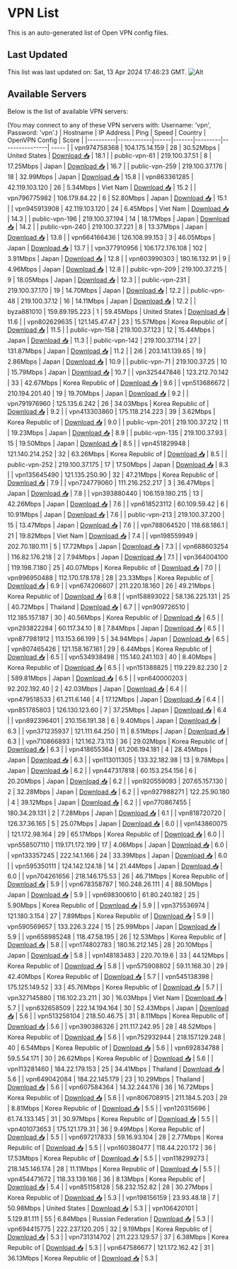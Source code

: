 # VPN List

This is an auto-generated list of Open VPN config files.

## Last Updated

This list was last updated on: Sat, 13 Apr 2024 17:46:23 GMT.
![Alt](https://repobeats.axiom.co/api/embed/186b98318ef1479477931607c1ad7d823f12451f.svg "Repobeats analytics image")

## Available Servers

Below is the list of available VPN servers:

(You may connect to any of these VPN servers with: Username: 'vpn', Password: 'vpn'.)
| Hostname | IP Address | Ping | Speed | Country | OpenVPN Config | Score |
|----------|------------|------|-------|---------|----------------| ----- |
| vpn974758368 | 104.175.14.159 | 28 | 30.52Mbps | United States | [Download 📥](./configs/server_0_US.ovpn) | 18.1 |
| public-vpn-61 | 219.100.37.51 | 8 | 17.25Mbps | Japan | [Download 📥](./configs/server_1_JP.ovpn) | 16.7 |
| public-vpn-259 | 219.100.37.176 | 18 | 32.99Mbps | Japan | [Download 📥](./configs/server_2_JP.ovpn) | 15.8 |
| vpn863361285 | 42.119.103.120 | 26 | 5.34Mbps | Viet Nam | [Download 📥](./configs/server_3_VN.ovpn) | 15.2 |
| vpn796775982 | 106.179.84.22 | 6 | 52.80Mbps | Japan | [Download 📥](./configs/server_4_JP.ovpn) | 15.1 |
| vpn945913908 | 42.119.103.120 | 24 | 6.45Mbps | Viet Nam | [Download 📥](./configs/server_5_VN.ovpn) | 14.3 |
| public-vpn-196 | 219.100.37.194 | 14 | 18.17Mbps | Japan | [Download 📥](./configs/server_6_JP.ovpn) | 14.2 |
| public-vpn-240 | 219.100.37.221 | 8 | 13.37Mbps | Japan | [Download 📥](./configs/server_7_JP.ovpn) | 13.8 |
| vpn664166436 | 126.108.99.153 | 3 | 46.05Mbps | Japan | [Download 📥](./configs/server_8_JP.ovpn) | 13.7 |
| vpn377910956 | 106.172.176.108 | 102 | 3.91Mbps | Japan | [Download 📥](./configs/server_9_JP.ovpn) | 12.8 |
| vpn603990303 | 180.16.132.91 | 9 | 4.96Mbps | Japan | [Download 📥](./configs/server_10_JP.ovpn) | 12.8 |
| public-vpn-209 | 219.100.37.215 | 9 | 18.05Mbps | Japan | [Download 📥](./configs/server_11_JP.ovpn) | 12.3 |
| public-vpn-231 | 219.100.37.170 | 19 | 14.70Mbps | Japan | [Download 📥](./configs/server_12_JP.ovpn) | 12.2 |
| public-vpn-48 | 219.100.37.12 | 16 | 14.11Mbps | Japan | [Download 📥](./configs/server_13_JP.ovpn) | 12.2 |
| byza881010 | 159.89.195.223 | 1 | 59.45Mbps | United States | [Download 📥](./configs/server_14_US.ovpn) | 11.6 |
| vpn802629635 | 121.145.47.47 | 23 | 15.57Mbps | Korea Republic of | [Download 📥](./configs/server_15_KR.ovpn) | 11.5 |
| public-vpn-158 | 219.100.37.123 | 12 | 15.44Mbps | Japan | [Download 📥](./configs/server_16_JP.ovpn) | 11.3 |
| public-vpn-142 | 219.100.37.114 | 27 | 131.87Mbps | Japan | [Download 📥](./configs/server_17_JP.ovpn) | 11.2 |
| 2i6 | 203.141.139.65 | 19 | 2.86Mbps | Japan | [Download 📥](./configs/server_18_JP.ovpn) | 10.9 |
| public-vpn-71 | 219.100.37.25 | 10 | 15.79Mbps | Japan | [Download 📥](./configs/server_19_JP.ovpn) | 10.7 |
| vpn325447846 | 123.212.70.142 | 33 | 42.67Mbps | Korea Republic of | [Download 📥](./configs/server_20_KR.ovpn) | 9.6 |
| vpn513686672 | 210.194.201.40 | 19 | 19.70Mbps | Japan | [Download 📥](./configs/server_21_JP.ovpn) | 9.2 |
| vpn791976960 | 125.135.6.242 | 26 | 34.03Mbps | Korea Republic of | [Download 📥](./configs/server_22_KR.ovpn) | 9.2 |
| vpn413303860 | 175.118.214.223 | 39 | 3.62Mbps | Korea Republic of | [Download 📥](./configs/server_23_KR.ovpn) | 9.0 |
| public-vpn-201 | 219.100.37.212 | 11 | 19.23Mbps | Japan | [Download 📥](./configs/server_24_JP.ovpn) | 8.9 |
| public-vpn-135 | 219.100.37.93 | 15 | 19.50Mbps | Japan | [Download 📥](./configs/server_25_JP.ovpn) | 8.5 |
| vpn451829948 | 121.140.214.252 | 32 | 63.26Mbps | Korea Republic of | [Download 📥](./configs/server_26_KR.ovpn) | 8.5 |
| public-vpn-252 | 219.100.37.175 | 17 | 17.50Mbps | Japan | [Download 📥](./configs/server_27_JP.ovpn) | 8.3 |
| vpn135645490 | 121.135.250.90 | 32 | 47.21Mbps | Korea Republic of | [Download 📥](./configs/server_28_KR.ovpn) | 7.9 |
| vpn724779060 | 111.216.252.217 | 3 | 36.47Mbps | Japan | [Download 📥](./configs/server_29_JP.ovpn) | 7.8 |
| vpn393880440 | 106.159.180.215 | 13 | 42.26Mbps | Japan | [Download 📥](./configs/server_30_JP.ovpn) | 7.6 |
| vpn618523112 | 60.109.59.42 | 6 | 10.91Mbps | Japan | [Download 📥](./configs/server_31_JP.ovpn) | 7.6 |
| public-vpn-213 | 219.100.37.200 | 15 | 13.47Mbps | Japan | [Download 📥](./configs/server_32_JP.ovpn) | 7.6 |
| vpn788064520 | 118.68.186.1 | 21 | 19.82Mbps | Viet Nam | [Download 📥](./configs/server_33_VN.ovpn) | 7.4 |
| vpn198559949 | 202.70.180.111 | 5 | 17.72Mbps | Japan | [Download 📥](./configs/server_34_JP.ovpn) | 7.3 |
| vpn688603254 | 116.82.176.218 | 2 | 7.94Mbps | Japan | [Download 📥](./configs/server_35_JP.ovpn) | 7.1 |
| vpn364004100 | 119.198.7.180 | 25 | 40.07Mbps | Korea Republic of | [Download 📥](./configs/server_36_KR.ovpn) | 7.0 |
| vpn996950488 | 112.170.178.178 | 28 | 23.33Mbps | Korea Republic of | [Download 📥](./configs/server_37_KR.ovpn) | 6.9 |
| vpn674206607 | 211.220.18.160 | 26 | 49.21Mbps | Korea Republic of | [Download 📥](./configs/server_38_KR.ovpn) | 6.8 |
| vpn158893022 | 58.136.225.131 | 25 | 40.72Mbps | Thailand | [Download 📥](./configs/server_39_TH.ovpn) | 6.7 |
| vpn909726510 | 112.185.157.187 | 30 | 40.56Mbps | Korea Republic of | [Download 📥](./configs/server_40_KR.ovpn) | 6.5 |
| vpn293822284 | 60.117.34.10 | 8 | 7.84Mbps | Japan | [Download 📥](./configs/server_41_JP.ovpn) | 6.5 |
| vpn877981912 | 113.153.66.199 | 5 | 34.94Mbps | Japan | [Download 📥](./configs/server_42_JP.ovpn) | 6.5 |
| vpn807465426 | 121.158.167.161 | 29 | 6.44Mbps | Korea Republic of | [Download 📥](./configs/server_43_KR.ovpn) | 6.5 |
| vpn534938498 | 115.140.241.103 | 40 | 8.40Mbps | Korea Republic of | [Download 📥](./configs/server_44_KR.ovpn) | 6.5 |
| vpn151388825 | 119.229.82.230 | 2 | 589.81Mbps | Japan | [Download 📥](./configs/server_45_JP.ovpn) | 6.5 |
| vpn640000203 | 92.202.192.40 | 2 | 42.03Mbps | Japan | [Download 📥](./configs/server_46_JP.ovpn) | 6.4 |
| vpn479518533 | 61.211.6.146 | 4 | 17.12Mbps | Japan | [Download 📥](./configs/server_47_JP.ovpn) | 6.4 |
| vpn851785803 | 126.130.123.60 | 7 | 37.25Mbps | Japan | [Download 📥](./configs/server_48_JP.ovpn) | 6.4 |
| vpn892396401 | 210.156.191.38 | 6 | 9.40Mbps | Japan | [Download 📥](./configs/server_49_JP.ovpn) | 6.3 |
| vpn371235937 | 121.111.64.250 | 11 | 8.51Mbps | Japan | [Download 📥](./configs/server_50_JP.ovpn) | 6.3 |
| vpn710866893 | 121.162.73.113 | 36 | 29.02Mbps | Korea Republic of | [Download 📥](./configs/server_51_KR.ovpn) | 6.3 |
| vpn418655364 | 61.206.194.181 | 4 | 28.45Mbps | Japan | [Download 📥](./configs/server_52_JP.ovpn) | 6.3 |
| vpn113011305 | 133.32.182.98 | 13 | 9.78Mbps | Japan | [Download 📥](./configs/server_53_JP.ovpn) | 6.2 |
| vpn447317818 | 60.153.254.156 | 6 | 20.20Mbps | Japan | [Download 📥](./configs/server_54_JP.ovpn) | 6.2 |
| vpn920559093 | 207.65.157.130 | 2 | 32.28Mbps | Japan | [Download 📥](./configs/server_55_JP.ovpn) | 6.2 |
| vpn927988271 | 122.25.90.180 | 4 | 39.12Mbps | Japan | [Download 📥](./configs/server_56_JP.ovpn) | 6.2 |
| vpn770867455 | 180.34.29.131 | 2 | 7.28Mbps | Japan | [Download 📥](./configs/server_57_JP.ovpn) | 6.1 |
| vpn818720720 | 126.37.36.165 | 5 | 25.07Mbps | Japan | [Download 📥](./configs/server_58_JP.ovpn) | 6.0 |
| vpn143860075 | 121.172.98.164 | 29 | 65.17Mbps | Korea Republic of | [Download 📥](./configs/server_59_KR.ovpn) | 6.0 |
| vpn558507110 | 119.171.172.199 | 17 | 4.06Mbps | Japan | [Download 📥](./configs/server_60_JP.ovpn) | 6.0 |
| vpn133357245 | 222.14.1.166 | 24 | 33.39Mbps | Japan | [Download 📥](./configs/server_61_JP.ovpn) | 6.0 |
| vpn595350111 | 124.142.124.18 | 14 | 21.44Mbps | Japan | [Download 📥](./configs/server_62_JP.ovpn) | 6.0 |
| vpn704261656 | 218.146.175.53 | 26 | 46.71Mbps | Korea Republic of | [Download 📥](./configs/server_63_KR.ovpn) | 5.9 |
| vpn678358787 | 160.248.26.111 | 4 | 88.50Mbps | Japan | [Download 📥](./configs/server_64_JP.ovpn) | 5.9 |
| vpn698300610 | 61.80.240.182 | 25 | 5.90Mbps | Korea Republic of | [Download 📥](./configs/server_65_KR.ovpn) | 5.9 |
| vpn375536974 | 121.180.3.154 | 27 | 7.89Mbps | Korea Republic of | [Download 📥](./configs/server_66_KR.ovpn) | 5.9 |
| vpn590569657 | 133.226.3.224 | 15 | 25.99Mbps | Japan | [Download 📥](./configs/server_67_JP.ovpn) | 5.9 |
| vpn658985248 | 118.47.58.195 | 26 | 12.53Mbps | Korea Republic of | [Download 📥](./configs/server_68_KR.ovpn) | 5.8 |
| vpn174802783 | 180.16.212.145 | 28 | 20.10Mbps | Japan | [Download 📥](./configs/server_69_JP.ovpn) | 5.8 |
| vpn148183483 | 220.70.19.6 | 33 | 44.12Mbps | Korea Republic of | [Download 📥](./configs/server_70_KR.ovpn) | 5.8 |
| vpn575908802 | 59.11.168.30 | 29 | 42.40Mbps | Korea Republic of | [Download 📥](./configs/server_71_KR.ovpn) | 5.7 |
| vpn545138398 | 175.125.149.52 | 33 | 45.76Mbps | Korea Republic of | [Download 📥](./configs/server_72_KR.ovpn) | 5.7 |
| vpn327145880 | 116.102.23.211 | 30 | 16.03Mbps | Viet Nam | [Download 📥](./configs/server_73_VN.ovpn) | 5.7 |
| vpn632658509 | 222.14.194.164 | 30 | 52.43Mbps | Japan | [Download 📥](./configs/server_74_JP.ovpn) | 5.6 |
| vpn513256104 | 218.50.46.75 | 31 | 8.11Mbps | Korea Republic of | [Download 📥](./configs/server_75_KR.ovpn) | 5.6 |
| vpn390386326 | 211.117.242.95 | 28 | 48.52Mbps | Korea Republic of | [Download 📥](./configs/server_76_KR.ovpn) | 5.6 |
| vpn752932944 | 218.157.129.248 | 40 | 6.54Mbps | Korea Republic of | [Download 📥](./configs/server_77_KR.ovpn) | 5.6 |
| vpn692834788 | 59.5.54.171 | 30 | 26.62Mbps | Korea Republic of | [Download 📥](./configs/server_78_KR.ovpn) | 5.6 |
| vpn113281460 | 184.22.179.153 | 25 | 34.41Mbps | Thailand | [Download 📥](./configs/server_79_TH.ovpn) | 5.6 |
| vpn649042084 | 184.22.145.179 | 23 | 10.29Mbps | Thailand | [Download 📥](./configs/server_80_TH.ovpn) | 5.6 |
| vpn607584364 | 14.32.244.176 | 36 | 16.72Mbps | Korea Republic of | [Download 📥](./configs/server_81_KR.ovpn) | 5.6 |
| vpn806708915 | 211.184.5.203 | 29 | 8.81Mbps | Korea Republic of | [Download 📥](./configs/server_82_KR.ovpn) | 5.5 |
| vpn120315696 | 61.74.133.145 | 31 | 30.97Mbps | Korea Republic of | [Download 📥](./configs/server_83_KR.ovpn) | 5.5 |
| vpn401073653 | 175.121.179.31 | 36 | 9.49Mbps | Korea Republic of | [Download 📥](./configs/server_84_KR.ovpn) | 5.5 |
| vpn697217833 | 59.16.93.104 | 28 | 2.77Mbps | Korea Republic of | [Download 📥](./configs/server_85_KR.ovpn) | 5.5 |
| vpn160380477 | 118.44.220.172 | 36 | 17.53Mbps | Korea Republic of | [Download 📥](./configs/server_86_KR.ovpn) | 5.5 |
| vpn118299273 | 218.145.146.174 | 28 | 11.11Mbps | Korea Republic of | [Download 📥](./configs/server_87_KR.ovpn) | 5.5 |
| vpn454471672 | 118.33.139.166 | 36 | 8.13Mbps | Korea Republic of | [Download 📥](./configs/server_88_KR.ovpn) | 5.4 |
| vpn851158128 | 58.232.152.82 | 28 | 30.27Mbps | Korea Republic of | [Download 📥](./configs/server_89_KR.ovpn) | 5.3 |
| vpn198156159 | 23.93.48.18 | 7 | 50.98Mbps | United States | [Download 📥](./configs/server_90_US.ovpn) | 5.3 |
| vpn106420101 | 5.129.81.111 | 55 | 6.84Mbps | Russian Federation | [Download 📥](./configs/server_91_RU.ovpn) | 5.3 |
| vpn694415775 | 222.237.120.205 | 32 | 9.19Mbps | Korea Republic of | [Download 📥](./configs/server_92_KR.ovpn) | 5.3 |
| vpn731314702 | 211.223.129.57 | 37 | 6.38Mbps | Korea Republic of | [Download 📥](./configs/server_93_KR.ovpn) | 5.3 |
| vpn647586677 | 121.172.162.42 | 31 | 36.13Mbps | Korea Republic of | [Download 📥](./configs/server_94_KR.ovpn) | 5.3 |
